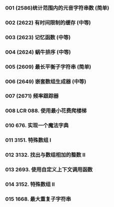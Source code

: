 ### 001 (2586)统计范围内的元音字符串数 (简单)

### 002 (2622) 有时间限制的缓存 (中等)

### 003 (2623) 记忆函数 (中等)

### 004 (2624) 蜗牛排序 (中等)

### 005 (2609) 最长平衡子字符串 (简单)

### 006 (2649) 嵌套数组生成器 (中等)

### 007 (2671) 频率跟踪器

### 008 LCR 088. 使用最小花费爬楼梯

### 010 676. 实现一个魔法字典

### 011 3151. 特殊数组 I

### 012 3132. 找出与数组相加的整数 II

### 013 2693. 使用自定义上下文调用函数

### 014 3152. 特殊数组 II

### 015 1668. 最大重复子字符串
